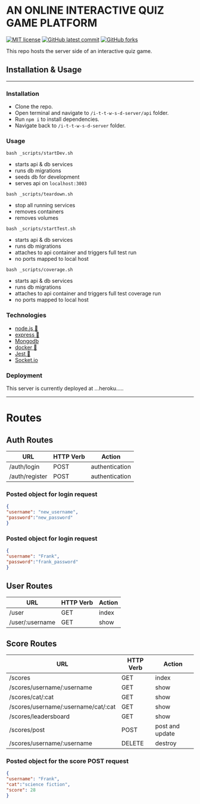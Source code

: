 # AN ONLINE INTERACTIVE QUIZ GAME PLATFORM

<!-- badges -->
[![MIT license](https://img.shields.io/badge/License-MIT-green.svg)](https://opensource.org/licenses/mit-license.php)
[![GitHub latest commit](https://img.shields.io/github/last-commit/u-s-c-l/i-t-t-w-s-d-server.svg)](https://github.com/u-s-c-l/i-t-t-w-s-d-server)
[![GitHub forks](https://img.shields.io/github/forks/u-s-c-l/i-t-t-w-s-d-server.svg)](https://github.com/u-s-c-l/i-t-t-w-s-d-server)

This repo hosts the server side of an interactive quiz game.

## Installation & Usage
---

### Installation

* Clone the repo.
* Open terminal and navigate to `/i-t-t-w-s-d-server/api` folder.
* Run `npm i` to install dependencies.
* Navigate back to `/i-t-t-w-s-d-server` folder.
   
### Usage

`bash _scripts/startDev.sh`
- starts api & db services
- runs db migrations
- seeds db for development
- serves api on `localhost:3003`

`bash _scripts/teardown.sh`
- stop all running services
- removes containers
- removes volumes

`bash _scripts/startTest.sh`
- starts api & db services
- runs db migrations
- attaches to api container and triggers full test run
- no ports mapped to local host

`bash _scripts/coverage.sh`
- starts api & db services
- runs db migrations
- attaches to api container and triggers full test coverage run
- no ports mapped to local host


### Technologies

* [node.js 🔗](https://nodejs.org/) 
* [express 🔗](https://expressjs.com/)
* [Mongodb]()
* [docker 🔗](https://docker.com/)
* [Jest 🔗](https://jestjs.io/)
* [Socket.io]()

### Deployment

This server is currently deployed at ...heroku.....

---
# Routes

## Auth Routes

| **URL** | **HTTP Verb** |  **Action**| 
|------------|-------------|------------|
| /auth/login             | POST      | authentication  | 
| /auth/register          | POST      | authentication | 

### Posted object for login request

```json
{
"username": "new_username",
"password":"new_password"
}
```

### Posted object for login request

```json
{
"username": "Frank",
"password":"frank_password"
}
```


## User Routes

| **URL** | **HTTP Verb** |  **Action**| 
|------------|-------------|------------|
| /user          | GET      | index  | 
| /user/:username| GET      | show  | 

## Score Routes

| **URL** | **HTTP Verb** |  **Action**| 
|------------|-------------|------------|
| /scores                            | GET       | index  | 
| /scores/username/:username         | GET       | show  | 
| /scores/cat/:cat                   | GET       | show  | 
| /scores/username/:username/cat/:cat| GET       | show  |  
| /scores/leadersboard               | GET       | show  |  
| /scores/post                       | POST      | post and update  |  
| /scores/username/:username         | DELETE    | destroy |  


### Posted object for the score POST request

```json
{
"username": "Frank",
"cat":"science fiction",
"score": 28
}
```



